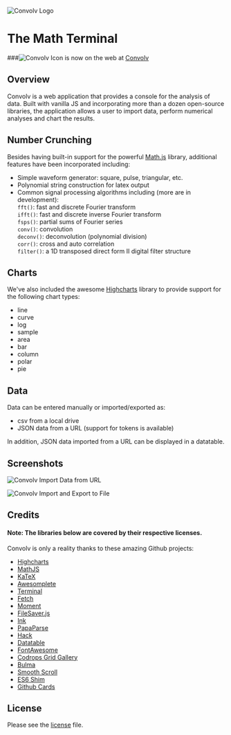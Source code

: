 ![Convolv Logo](https://convo.lv/img/convolv-logo.png)

# The Math Terminal

###![Convolv Icon](https://convo.lv/img/convolv-avatar-forall.png) is now on the web at [Convolv](https://convo.lv/)


## Overview
Convolv is a web application that provides a console for the analysis of data. Built with vanilla JS and incorporating more than a dozen open-source libraries, the application allows a user to import data, perform numerical analyses and chart the results.


## Number Crunching 

Besides having built-in support for the powerful [Math.js](http://mathjs.org/) library, additional features have been incorporated including:
- Simple waveform generator: square, pulse, triangular, etc.
- Polynomial string construction for latex output
- Common signal processing algorithms including (more are in development):   
`fft()`: fast and discrete Fourier transform   
`ifft()`: fast and discrete inverse Fourier transform  
`fsps()`: partial sums of Fourier series   
`conv()`: convolution   
`deconv()`: deconvolution (polynomial division)  
`corr()`: cross and auto correlation   
`filter()`: a 1D transposed direct form II digital filter structure

## Charts

We've also included the awesome [Highcharts](http://www.highcharts.com/products/highcharts) library to provide support for the following chart types:
- line
- curve
- log
- sample
- area
- bar
- column
- polar
- pie

## Data

Data can be entered manually or imported/exported as:
- csv from a local drive
- JSON data from a URL (support for tokens is available)

In addition, JSON data imported from a URL can be displayed in a datatable.

## Screenshots

![Convolv Import Data from URL](https://convo.lv/img/convolv-04-screenshot.jpg)

![Convolv Import and Export to File](https://convo.lv/img/convolv-08-screenshot.jpg)

## Credits

#### Note: The libraries below are covered by their respective licenses.

Convolv is only a reality thanks to these amazing Github projects:

- [Highcharts](https://github.com/highcharts/highcharts)
- [MathJS](https://github.com/josdejong/mathjs)
- [KaTeX](https://github.com/Khan/KaTeX)
- [Awesomplete](https://github.com/LeaVerou/awesomplete)
- [Terminal](https://github.com/SDA/terminal)
- [Fetch](https://github.com/github/fetch)
- [Moment](https://github.com/moment/moment)
- [FileSaver.js](https://github.com/eligrey/FileSaver.js)
- [Ink](https://github.com/sapo/Ink)
- [PapaParse](https://github.com/mholt/PapaParse)
- [Hack](https://github.com/chrissimpkins/Hack)
- [Datatable](https://github.com/Holt59/datatable)
- [FontAwesome](https://github.com/FortAwesome/Font-Awesome)
- [Codrops Grid Gallery](https://github.com/codrops/GridGallery)
- [Bulma](https://github.com/jgthms/bulma)
- [Smooth Scroll](https://github.com/cferdinandi/smooth-scroll)
- [ES6 Shim](https://github.com/paulmillr/es6-shim)
- [Github Cards](https://github.com/lepture/github-cards)

## License

Please see the [license](LICENSE.md) file.